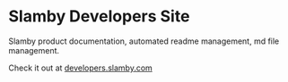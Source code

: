 # Slamby Developers Site

Slamby product documentation, automated readme management, md file management.

Check it out at [developers.slamby.com](https://developers.slamby.com)